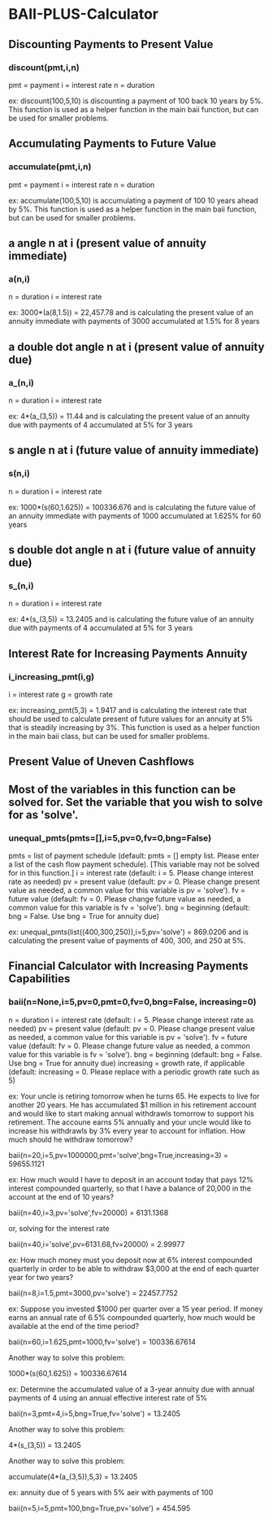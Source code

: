 # BAII-PLUS-Calculator

## Discounting Payments to Present Value

### discount(pmt,i,n)
pmt = payment
i = interest rate 
n = duration

ex: discount(100,5,10) is discounting a payment of 100 back 10 years by 5%. This function is used as a helper function in the main baii function, but can be used for smaller problems. 

## Accumulating Payments to Future Value

### accumulate(pmt,i,n)
pmt = payment
i = interest rate 
n = duration

ex: accumulate(100,5,10) is accumulating a payment of 100 10 years ahead by 5%. This function is used as a helper function in the main baii function, but can be used for smaller problems. 

## a angle n at i (present value of annuity immediate)

### a(n,i)
n = duration
i = interest rate

ex: 3000*(a(8,1.5)) = 22,457.78 and is calculating the present value of an annuity immediate with
payments of 3000 accumulated at 1.5% for 8 years

## a double dot angle n at i (present value of annuity due)

### a_(n,i)
n = duration
i = interest rate
 
 ex: 4*(a_(3,5)) = 11.44 and is calculating the present value of an annuity due with
payments of 4 accumulated at 5% for 3 years


## s angle n at i (future value of annuity immediate)

### s(n,i)
n = duration
i = interest rate

ex: 1000*(s(60,1.625)) = 100336.676 and is calculating the future value of an annuity immediate with
payments of 1000 accumulated at 1.625% for 60 years


## s double dot angle n at i (future value of annuity due)

### s_(n,i)
n = duration
i = interest rate

ex: 4*(s_(3,5)) = 13.2405 and is calculating the future value of an annuity due with
payments of 4 accumulated at 5% for 3 years

## Interest Rate for Increasing Payments Annuity 

### i_increasing_pmt(i,g)
i = interest rate
g = growth rate

ex: increasing_pmt(5,3) = 1.9417 and is calculating the interest rate that should be used to calculate
present of future values for an annuity at 5% that is steadily increasing by 3%. This function is used as a helper function in the main baii class, but can be used for smaller problems. 

## Present Value of Uneven Cashflows

## Most of the variables in this function can be solved for. Set the variable that you wish to solve for as 'solve'.

### unequal_pmts(pmts=[],i=5,pv=0,fv=0,bng=False)

pmts = list of payment schedule (default: pmts = [] empty list. Please enter a list of the cash flow payment schedule). [This variable may not be solved for in this function.]
i = interest rate (default: i = 5. Please change interest rate as needed)
pv = present value (default: pv = 0. Please change present value as needed, a common value for this variable is pv = 'solve').
fv = future value (default: fv = 0. Please change future value as needed, a common value for this variable is fv = 'solve').
bng = beginning (default: bng = False. Use bng = True for annuity due)

ex: unequal_pmts(list((400,300,250)),i=5,pv='solve') = 869.0206 and is calculating the present value of payments of 400, 300, and 250 at 5%.

## Financial Calculator with Increasing Payments Capabilities

### baii(n=None,i=5,pv=0,pmt=0,fv=0,bng=False, increasing=0)
n = duration
i = interest rate (default: i = 5. Please change interest rate as needed)
pv = present value (default: pv = 0. Please change present value as needed, a common value for this variable is pv = 'solve').
fv = future value (default: fv = 0. Please change future value as needed, a common value for this variable is fv = 'solve').
bng = beginning (default: bng = False. Use bng = True for annuity due)
increasing = growth rate, if applicable (default: increasing = 0. Please replace with a periodic growth rate such as 5)

ex: Your uncle is retiring tomorrow when he turns 65. He expects to live for
another 20 years. He has accumulated $1 million in his retirement
account and would like to start making annual withdrawls tomorrow to
support his retirement. The accoune earns 5% annually and your uncle
would like to increase his withdrawls by 3% every year to account for inflation.
How much should he withdraw tomorrow?

baii(n=20,i=5,pv=1000000,pmt='solve',bng=True,increasing=3) = 59655.1121

ex: How much would I have to deposit in an account today that pays 12%
interest compounded quarterly, so that I have a balance of 20,000 in the
account at the end of 10 years?

baii(n=40,i=3,pv='solve',fv=20000) = 6131.1368

or, solving for the interest rate

baii(n=40,i='solve',pv=6131.68,fv=20000) = 2.99977

ex: How much money must you deposit now at 6% interest compounded 
quarterly in order to be able to withdraw $3,000 at the end of 
each quarter year for two years? 

baii(n=8,i=1.5,pmt=3000,pv='solve') = 22457.7752

ex: Suppose you invested $1000 per quarter over a 15 year period. 
If money earns an annual rate of 6.5% compounded quarterly, 
how much would be available at the end of the time period?

baii(n=60,i=1.625,pmt=1000,fv='solve') = 100336.67614

Another way to solve this problem:

1000*(s(60,1.625)) = 100336.67614

ex: Determine the accumulated value of a 3-year annuity due with annual 
payments of 4 using an annual effective interest rate of 5%

baii(n=3,pmt=4,i=5,bng=True,fv='solve') = 13.2405

Another way to solve this problem:

4*(s_(3,5)) = 13.2405

Another way to solve this problem:

accumulate(4*(a_(3,5)),5,3) = 13.2405

ex: annuity due of 5 years with 5% aeir with payments of 100

baii(n=5,i=5,pmt=100,bng=True,pv='solve') = 454.595

